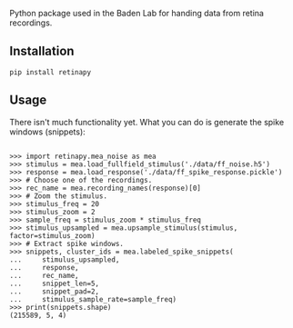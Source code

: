 Python package used in the Baden Lab for handing data from retina recordings.

Installation
------------

	pip install retinapy


Usage
-----
There isn't much functionality yet. What you can do is generate the spike
windows (snippets):

```

>>> import retinapy.mea_noise as mea
>>> stimulus = mea.load_fullfield_stimulus('./data/ff_noise.h5')
>>> response = mea.load_response('./data/ff_spike_response.pickle')
>>> # Choose one of the recordings.
>>> rec_name = mea.recording_names(response)[0]
>>> # Zoom the stimulus.
>>> stimulus_freq = 20
>>> stimulus_zoom = 2
>>> sample_freq = stimulus_zoom * stimulus_freq
>>> stimulus_upsampled = mea.upsample_stimulus(stimulus, factor=stimulus_zoom)
>>> # Extract spike windows.
>>> snippets, cluster_ids = mea.labeled_spike_snippets(
...		stimulus_upsampled, 
...		response, 
...		rec_name,
...		snippet_len=5, 
...		snippet_pad=2, 
...		stimulus_sample_rate=sample_freq)
>>> print(snippets.shape)
(215589, 5, 4)

```

